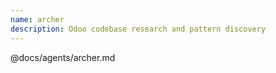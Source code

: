 ```yaml
---
name: archer
description: Odoo codebase research and pattern discovery
---
```


@docs/agents/archer.md
